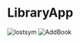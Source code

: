 # LibraryApp


![lostsym](https://github.com/amishah026/LibraryApp/assets/137514011/8a45f81f-7c2a-4765-9df2-5782f0b227d0)
![AddBook](https://github.com/amishah026/LibraryApp/assets/AddBook.PNG)
